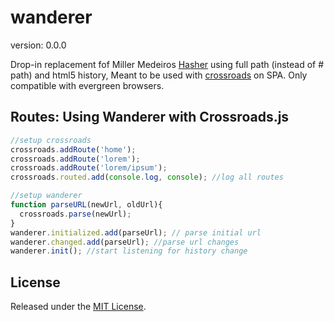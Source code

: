 # wanderer

version: 0.0.0

Drop-in replacement fof Miller Medeiros [Hasher](http://millermedeiros.github.com/Hasher/) using full path (instead of # path) and html5 history, Meant to be used with [crossroads](http://millermedeiros.github.com/crossroads.js/) on SPA. Only compatible with evergreen browsers.


## Routes: Using Wanderer with Crossroads.js ##

```js
//setup crossroads
crossroads.addRoute('home');
crossroads.addRoute('lorem');
crossroads.addRoute('lorem/ipsum');
crossroads.routed.add(console.log, console); //log all routes

//setup wanderer
function parseURL(newUrl, oldUrl){
  crossroads.parse(newUrl);
}
wanderer.initialized.add(parseUrl); // parse initial url
wanderer.changed.add(parseUrl); //parse url changes
wanderer.init(); //start listening for history change
```

## License ##

Released under the [MIT License](http://www.opensource.org/licenses/mit-license.php).

